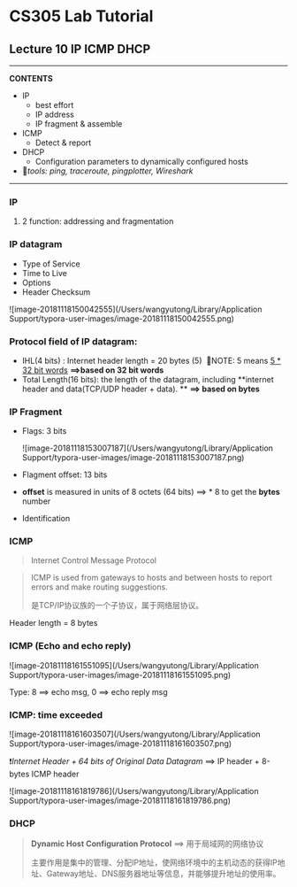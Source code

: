 # CS305 Lab Tutorial

## Lecture 10 IP ICMP DHCP

---

**CONTENTS**

- IP
  - best effort
  - IP address 
  - IP fragment & assemble
- ICMP
  - Detect & report
- DHCP
  - Configuration parameters to dynamically configured hosts
- :yellow_heart:*tools: ping, traceroute, pingplotter, Wireshark*

---

### IP

1. 2 function: addressing and fragmentation

### IP datagram

- Type of Service
- Time to Live
- Options
- Header Checksum

![image-20181118150042555](/Users/wangyutong/Library/Application Support/typora-user-images/image-20181118150042555.png)

### Protocol field of IP datagram:

- IHL(4 bits) : Internet header length = 20 bytes (5)   ​ :yellow_heart:NOTE: 5 means <u>5 * 32 bit words</u>           **==>based on 32 bit words**
- Total Length(16 bits): the length of the datagram, including **internet header and data(TCP/UDP header + data). **         **==> based on bytes**

### IP Fragment

- Flags: 3 bits

  ![image-20181118153007187](/Users/wangyutong/Library/Application Support/typora-user-images/image-20181118153007187.png)

- Flagment offset: 13 bits

- **offset** is measured in units of 8 octets (64 bits) ==> * 8 to get the **bytes** number

- Identification

### ICMP

> Internet Control Message Protocol



> ICMP is used from gateways to hosts and between hosts to report errors and make routing suggestions.
>
> 是TCP/IP协议族的一个子协议，属于网络层协议。

Header length  = 8 bytes

### ICMP (Echo and echo reply)

![image-20181118161551095](/Users/wangyutong/Library/Application Support/typora-user-images/image-20181118161551095.png)

Type: 8 ==> echo msg, 0 ==> echo reply msg



### ICMP: time exceeded

![image-20181118161603507](/Users/wangyutong/Library/Application Support/typora-user-images/image-20181118161603507.png)

:exclamation:*Internet Header + 64 bits of Original Data Datagram* ==> IP header + 8-bytes ICMP header

![image-20181118161819786](/Users/wangyutong/Library/Application Support/typora-user-images/image-20181118161819786.png)



### DHCP

> **Dynamic Host Configuration Protocol** ==> 用于局域网的网络协议
>
> 主要作用是集中的管理、分配IP地址，使网络环境中的主机动态的获得IP地址、Gateway地址、DNS服务器地址等信息，并能够提升地址的使用率。



















